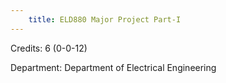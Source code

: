 ```yaml
---
    title: ELD880 Major Project Part-I
---
```

Credits: 6 (0-0-12)

Department: Department of Electrical Engineering

